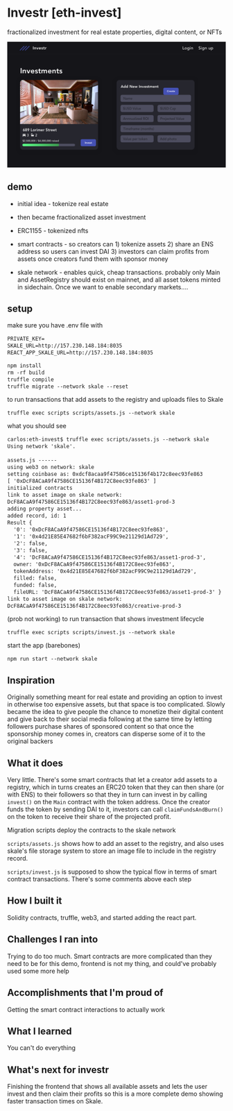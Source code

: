 # Investr [eth-invest]

fractionalized investment for real estate properties, digital content, or NFTs

![dash](public/investr.png)

## demo
- initial idea - tokenize real estate
- then became fractionalized asset investment
- ERC1155 - tokenized nfts

- smart contracts - so creators can 1) tokenize assets 2) share an ENS address so users can invest DAI 3) investors can claim profits from assets once creators fund them with sponsor money

- skale network - enables quick, cheap transactions. probably only Main and AssetRegistry should exist on mainnet, and all asset tokens minted in sidechain. Once we want to enable secondary markets....

## setup
make sure you have .env file with
```
PRIVATE_KEY=
SKALE_URL=http://157.230.148.184:8035
REACT_APP_SKALE_URL=http://157.230.148.184:8035
```

```
npm install
rm -rf build
truffle compile
truffle migrate --network skale --reset
```

to run transactions that add assets to the registry and uploads files to Skale
```
truffle exec scripts scripts/assets.js --network skale
```

what you should see
```
carlos:eth-invest$ truffle exec scripts/assets.js --network skale
Using network 'skale'.

assets.js ------
using web3 on network: skale
setting coinbase as: 0xdcf8acaa9f47586ce15136f4b172c8eec93fe863
[ '0xDcF8ACaA9f47586CE15136f4B172C8eec93fe863' ]
initialized contracts
link to asset image on skale network: DcF8ACaA9f47586CE15136f4B172C8eec93fe863/asset1-prod-3
adding property asset...
added record, id: 1
Result {
  '0': '0xDcF8ACaA9f47586CE15136f4B172C8eec93fe863',
  '1': '0x4d21E85E47682f6bF382acF99C9e21129d1Ad729',
  '2': false,
  '3': false,
  '4': 'DcF8ACaA9f47586CE15136f4B172C8eec93fe863/asset1-prod-3',
  owner: '0xDcF8ACaA9f47586CE15136f4B172C8eec93fe863',
  tokenAddress: '0x4d21E85E47682f6bF382acF99C9e21129d1Ad729',
  filled: false,
  funded: false,
  fileURL: 'DcF8ACaA9f47586CE15136f4B172C8eec93fe863/asset1-prod-3' }
link to asset image on skale network: DcF8ACaA9f47586CE15136f4B172C8eec93fe863/creative-prod-3
```

(prob not working) to run transaction that shows investment lifecycle
```
truffle exec scripts scripts/invest.js --network skale
```

start the app (barebones)
```
npm run start --network skale
```

## Inspiration
Originally something meant for real estate and providing an option to invest in otherwise too expensive assets, but that space is too complicated. Slowly became the idea to give people the chance to monetize their digital content and give back to their social media following at the same time by letting followers purchase shares of sponsored content so that once the sponsorship money comes in, creators can disperse some of it to the original backers

## What it does
Very little. There's some smart contracts that let a creator add assets to a registry, which in turns creates an ERC20 token that they can then share (or with ENS) to their followers so that they in turn can invest in by calling `invest()` on the `Main` contract with the token address. Once the creator funds the token by sending DAI to it, investors can call `claimFundsAndBurn()` on the token to receive their share of the projected profit.

Migration scripts deploy the contracts to the skale network

`scripts/assets.js` shows how to add an asset to the registry, and also uses skale's file storage system to store an image file to include in the registry record.

`scripts/invest.js` is supposed to show the typical flow in terms of smart contract transactions. There's some comments above each step

## How I built it
Solidity contracts, truffle, web3, and started adding the react part.

## Challenges I ran into
Trying to do too much. Smart contracts are more complicated than they need to be for this demo, frontend is not my thing, and could've probably used some more help

## Accomplishments that I'm proud of
Getting the smart contract interactions to actually work

## What I learned
You can't do everything

## What's next for investr
Finishing the frontend that shows all available assets and lets the user invest and then claim their profits so this is a more complete demo showing faster transaction times on Skale.
